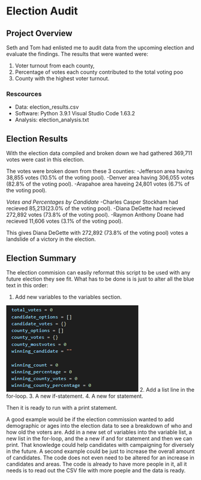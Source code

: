 # Election Audit

## Project Overview
Seth and Tom had enlisted me to audit data from the upcoming election and evaluate the findings. The results that were wanted were: 
1. Voter turnout from each county,
2. Percentage of votes each county contributed to the total voting poo
3. County with the highest voter turnout.

### Rescources
- Data: election_results.csv
- Software: Python 3.9.1
	    Visual Studio Code 1.63.2
- Analysis: election_analysis.txt

## Election Results
With the election data compiled and broken down we had gathered 
369,711 votes were cast in this election.

The votes were broken down from these 3 counties:
-Jefferson area having 38,855 votes (10.5% of the voting pool). 
-Denver area having 306,055 votes (82.8% of the voting pool).
-Arapahoe area haveing 24,801 votes (6.7% of the voting pool).

*Votes and Percentages by Candidate*
-Charles Casper Stockham had recieved 85,213(23.0% of the voting pool).
-Diana DeGette had recieved 272,892 votes (73.8% of the voting pool).
-Raymon Anthony Doane had recieved 11,606 votes (3.1% of the voting pool).

This gives Diana DeGette with 272,892 (73.8% of the voting pool) votes a landslide of a victory in the election.

## Election Summary
The election commision can easily reformat this script to be used with any future election they see fit. What has to be done is is just to alter all the blue text in this order:

1. Add new variables to the variables section.

![Variables_pull.PNG](https://github.com/Cyber-Wolfe/ElectionAudit/blob/main/Script_Screenshots/Variables_pull.PNG)
2. Add a list line in the for-loop.
3. A new if-statement.
4. A new for statement.

Then it is ready to run with a print statement.

A good example would be if the election commission wanted to add demographic or ages into the election data to see a breakdown of who and how old the voters are. Add in a new set of variables into the variable list, a new list in the for-loop, and the a new if and for statement and then we can print.  That knowledge could help candidates with campaigning for diversely in the future.
A second example could be just to increase the overall amount of candidates. The code does not even need to be altered for an increase in candidates and areas.  The code is already to have more people in it, all it needs is to read out the CSV file with more poeple and the data is ready.
